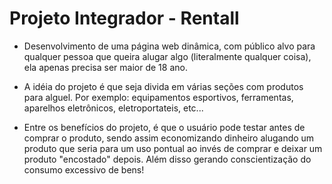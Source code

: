 # Projeto Integrador - Rentall

- Desenvolvimento de uma página web dinâmica, com público alvo para qualquer pessoa que queira alugar algo (literalmente qualquer coisa), ela apenas precisa ser maior de 18 ano.

- A idéia do projeto é que seja divida em várias seções com produtos para alguel. Por exemplo: equipamentos esportivos, ferramentas, aparelhos eletrônicos, eletroportateis, etc...

- Entre os benefícios do projeto, é que o usuário pode testar antes de comprar o produto, sendo assim economizando dinheiro alugando um produto que seria para um uso pontual ao invés de comprar e deixar um produto "encostado" depois. Além disso gerando conscientização do consumo excessivo de bens!
